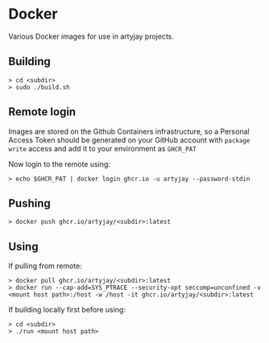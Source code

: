 # Docker
Various Docker images for use in artyjay projects.

## Building

```
> cd <subdir>
> sudo ./build.sh
```

## Remote login
Images are stored on the Github Containers infrastructure, so a Personal Access Token should be generated on your GitHub account with `package write` access and add it to your environment as `GHCR_PAT`

Now login to the remote using:

```
> echo $GHCR_PAT | docker login ghcr.io -u artyjay --password-stdin
```

## Pushing

```
> docker push ghcr.io/artyjay/<subdir>:latest
```

## Using

If pulling from remote:

```
> docker pull ghcr.io/artyjay/<subdir>:latest
> docker run --cap-add=SYS_PTRACE --security-opt seccomp=unconfined -v <mount host path>:/host -w /host -it ghcr.io/artyjay/<subdir>:latest
```

If building locally first before using:

```
> cd <subdir>
> ./run <mount host path>
```
